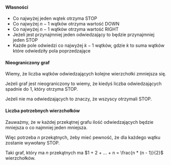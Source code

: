 #### Własności

- Co najwyżej jeden wątek otrzyma STOP
- Co najwyżej $n-1$ wątków otrzyma wartość DOWN
- Co najwyżej $n-1$ wątków otrzyma wartość RIGHT
- Jeżeli jest przynajmniej jeden odwiedzający to będzie przynajmniej jeden STOP
- Każde pole odwiedzi co najwyżej $k-1$ wątków, gdzie $k$ to suma wątków które odwiedziły pola poprzedzające

#### Nieograniczony graf

Wiemy, że liczba wątków odwiedzających kolejne wierzchołki zmniejsza się.

Jeżeli graf jest nieograniczony to wiemy, że kiedyś liczba odwiedzających spadnie do 1, który otrzyma STOP.

Jeżeli nie ma odwiedzających to znaczy, że wszyscy otrzymali STOP.

#### Liczba potrzebnych wierzchołków

Zauważmy, że w każdej przekątnej grafu ilość odwiedzających będzie mniejsza o co najmniej jeden mniejsza.

Więc potrzeba $n$ przekątnych, żeby mieć pewność, że dla każdego wątku zostanie wywołany STOP.

Taki graf, który ma $n$ przekątnych ma $1 + 2 + ... + n = \frac{n * (n - 1)}{2}$ wierzchołków.
